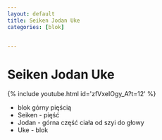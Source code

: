 ```yaml
---
layout: default
title: Seiken Jodan Uke
categories: [blok]


---
```

# Seiken Jodan Uke

 {% include youtube.html id='zfVxeIOgy_A?t=12' %}

* blok górny pięścią
* Seiken - pięść
* Jodan - górna część ciała od szyi do głowy
* Uke - blok